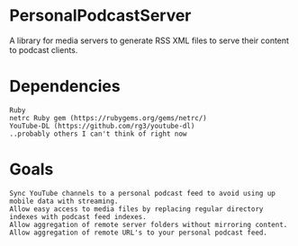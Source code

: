 # PersonalPodcastServer

A library for media servers to generate RSS XML files to serve their content to podcast clients.

# Dependencies
	Ruby
	netrc Ruby gem (https://rubygems.org/gems/netrc/)
	YouTube-DL (https://github.com/rg3/youtube-dl)
	..probably others I can't think of right now

# Goals
	Sync YouTube channels to a personal podcast feed to avoid using up mobile data with streaming.
	Allow easy access to media files by replacing regular directory indexes with podcast feed indexes.
	Allow aggregation of remote server folders without mirroring content.
	Allow aggregation of remote URL's to your personal podcast feed.

